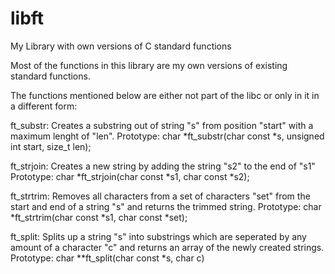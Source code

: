 # libft
My Library with own versions of C standard functions

Most of the functions in this library are my own versions of existing standard functions.

The functions mentioned below are either not part of the libc or only in it in a different form:

ft_substr:
  Creates a substring out of string "s" from position "start" with a maximum lenght of "len".
  Prototype:
  char *ft_substr(char const *s, unsigned int start, size_t len);

ft_strjoin:
  Creates a new string by adding the string "s2" to the end of "s1"
  Prototype:
  char *ft_strjoin(char const *s1, char const *s2);

ft_strtrim:
  Removes all characters from a set of characters "set" from the start and end of a string "s" 
  and returns the trimmed string.
  Prototype:
  char *ft_strtrim(char const *s1, char const *set);

ft_split:
  Splits up a string "s" into substrings which are seperated by any amount of a character "c"
  and returns an array of the newly created strings.
  Prototype:
  char **ft_split(char const *s, char c)
